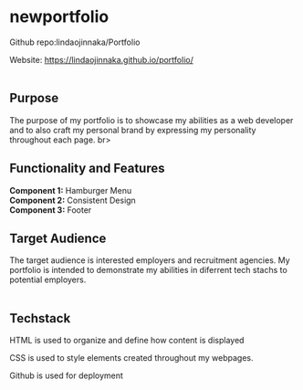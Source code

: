 # newportfolio
Github repo:lindaojinnaka/Portfolio

Website: https://lindaojinnaka.github.io/portfolio/
<br> 
<br> 
## Purpose
The purpose of my portfolio is to showcase my abilities as a web developer and to also craft my personal brand by expressing my personality throughout each page.
br> 
<br> 
## Functionality and Features
**Component 1:** Hamburger Menu 
<br>
**Component 2:** Consistent Design
<br>
**Component 3:** Footer
<br>



## Target Audience
The target audience is interested employers and recruitment agencies. My portfolio is intended to demonstrate my abilities in diferrent tech stachs to potential employers.
<br> 
<br> 

## Techstack
HTML is used to organize and define how content is displayed

CSS is used to style elements created throughout my webpages.

Github is used for deployment